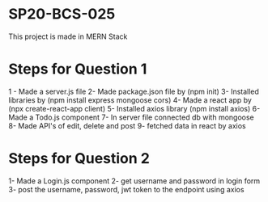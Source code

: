 # SP20-BCS-025

This project is made in MERN Stack

# Steps for Question 1

1 - Made a server.js file
2- Made package.json file by (npm init)
3- Installed libraries by (npm install express mongoose cors)
4- Made a react app by (npx create-react-app client)
5- Installed axios library (npm install axios)
6- Made a Todo.js component
7- In server file connected db with mongoose
8- Made API's of edit, delete and post
9- fetched data in react by axios

# Steps for Question 2

1- Made a Login.js component
2- get username and password in login form
3- post the username, password, jwt token to the endpoint using axios
